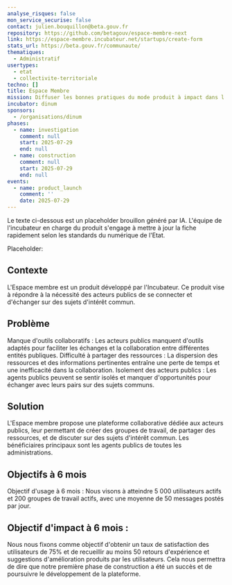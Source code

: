 ```yaml
---
analyse_risques: false
mon_service_securise: false
contact: julien.bouquillon@beta.gouv.fr
repository: https://github.com/betagouv/espace-membre-next
link: https://espace-membre.incubateur.net/startups/create-form
stats_url: https://beta.gouv.fr/communaute/
thematiques:
  - Administratif
usertypes:
  - etat
  - collectivite-territoriale
techno: []
title: Espace Membre
mission: Diffuser les bonnes pratiques du mode produit à impact dans l'administration
incubator: dinum
sponsors:
  - /organisations/dinum
phases:
  - name: investigation
    comment: null
    start: 2025-07-29
    end: null
  - name: construction
    comment: null
    start: 2025-07-29
    end: null
events:
  - name: product_launch
    comment: ''
    date: 2025-07-29
---
```

Le texte ci-dessous est un placeholder brouillon généré par IA. L'équipe de l'incubateur en charge du produit s'engage à mettre à jour la fiche rapidement selon les standards du numérique de l'Etat. 

Placeholder: 

##  Contexte
L'Espace membre est un produit développé par l'Incubateur. Ce produit vise à répondre à la nécessité des acteurs publics de se connecter et d'échanger sur des sujets d'intérêt commun.

## Problème

Manque d'outils collaboratifs : Les acteurs publics manquent d'outils adaptés pour faciliter les échanges et la collaboration entre différentes entités publiques.
Difficulté à partager des ressources : La dispersion des ressources et des informations pertinentes entraîne une perte de temps et une inefficacité dans la collaboration.
Isolement des acteurs publics : Les agents publics peuvent se sentir isolés et manquer d'opportunités pour échanger avec leurs pairs sur des sujets communs.

## Solution
L'Espace membre propose une plateforme collaborative dédiée aux acteurs publics, leur permettant de créer des groupes de travail, de partager des ressources, et de discuter sur des sujets d'intérêt commun. Les bénéficiaires principaux sont les agents publics de toutes les administrations.

## Objectifs à 6 mois
Objectif d'usage à 6 mois : Nous visons à atteindre 5 000 utilisateurs actifs et 200 groupes de travail actifs, avec une moyenne de 50 messages postés par jour.

## Objectif d'impact à 6 mois : 
Nous nous fixons comme objectif d'obtenir un taux de satisfaction des utilisateurs de 75% et de recueillir au moins 50 retours d'expérience et suggestions d'amélioration produits par les utilisateurs. Cela nous permettra de dire que notre première phase de construction a été un succès et de poursuivre le développement de la plateforme.

